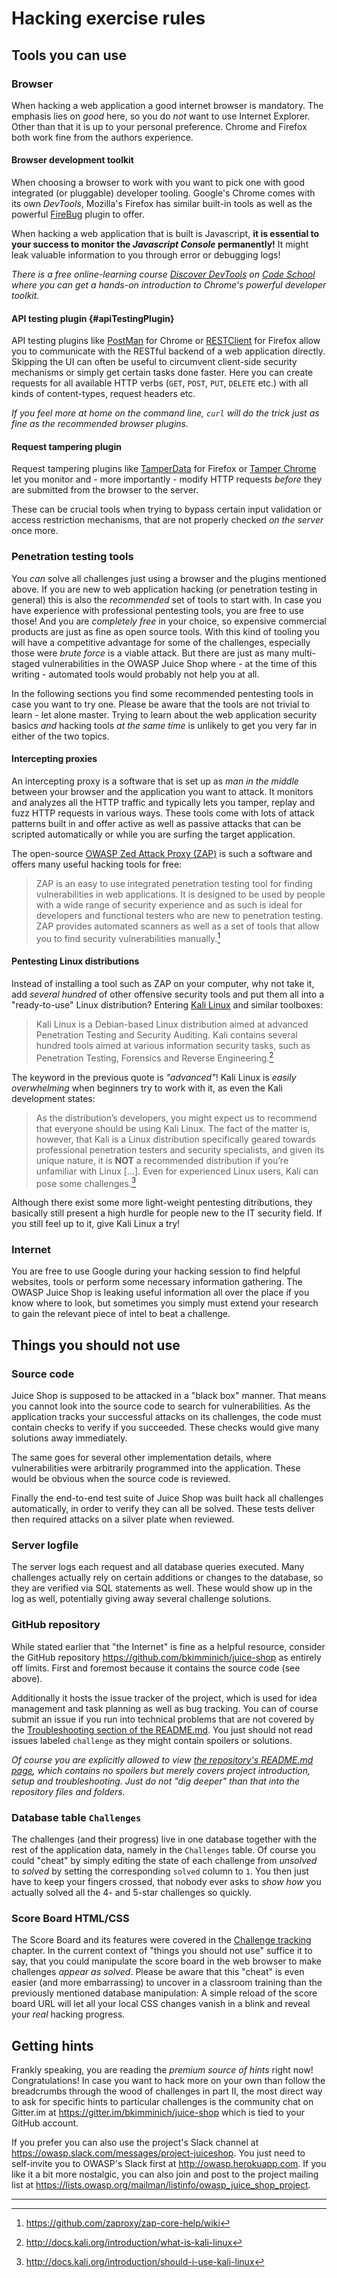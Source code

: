 # Hacking exercise rules

## Tools you can use

### Browser

When hacking a web application a good internet browser is mandatory. The emphasis lies on _good_ here, so you do _not_ want to use Internet Explorer. Other than that it is up to your personal preference. Chrome and Firefox both work fine from the authors experience.

#### Browser development toolkit

When choosing a browser to work with you want to pick one with good integrated (or pluggable) developer tooling. Google's Chrome comes with its own _DevTools_, Mozilla's Firefox has similar built-in tools as well as the powerful [FireBug](https://addons.mozilla.org/de/firefox/addon/firebug/) plugin to offer.

When hacking a web application that is built is Javascript, __it is essential to your success to monitor the _Javascript Console_ permanently!__ It might leak valuable information to you through error or debugging logs!

_There is a free online-learning course [Discover DevTools](https://www.codeschool.com/courses/discover-devtools) on [Code School](https://www.codeschool.com) where you can get a hands-on introduction to Chrome's powerful developer toolkit._

#### API testing plugin {#apiTestingPlugin}

API testing plugins like [PostMan](https://chrome.google.com/webstore/detail/postman/fhbjgbiflinjbdggehcddcbncdddomop) for Chrome or [RESTClient](https://addons.mozilla.org/de/firefox/addon/restclient/) for Firefox allow you to communicate with the RESTful backend of a web application directly. Skipping the UI can often be useful to circumvent client-side security mechanisms or simply get certain tasks done faster. Here you can create requests for all available HTTP verbs (`GET`, `POST`, `PUT`, `DELETE` etc.) with all kinds of content-types, request headers etc.

_If you feel more at home on the command line, `curl` will do the trick just as fine as the recommended browser plugins._

#### Request tampering plugin

Request tampering plugins like [TamperData](https://addons.mozilla.org/de/firefox/addon/tamper-data/) for Firefox or [Tamper Chrome](https://chrome.google.com/webstore/detail/tamper-chrome-extension/hifhgpdkfodlpnlmlnmhchnkepplebkb) let you monitor and - more importantly - modify HTTP requests _before_ they are submitted from the browser to the server.

These can be crucial tools when trying to bypass certain input validation or access restriction mechanisms, that are not properly checked _on the server_ once more.

### Penetration testing tools

You _can_ solve all challenges just using a browser and the plugins mentioned above. If you are new to web application hacking (or penetration testing in general) this is also the _recommended_ set of tools to start with. In case you have experience with professional pentesting tools, you are free to use those! And you are _completely free_ in your choice, so expensive commercial products are just as fine as open source tools. With this kind of tooling you will have a competitive advantage for some of the challenges, especially those were _brute force_ is a viable attack. But there are just as many multi-staged vulnerabilities in the OWASP Juice Shop where - at the time of this writing - automated tools would probably not help you at all.

In the following sections you find some recommended pentesting tools in case you want to try one. Please be aware that the tools are not trivial to learn - let alone master. Trying to learn about the web application security basics _and_ hacking tools _at the same time_ is unlikely to get you very far in either of the two topics.

#### Intercepting proxies

An intercepting proxy is a software that is set up as _man in the middle_ between your browser and the application you want to attack. It monitors and analyzes all the HTTP traffic and typically lets you tamper, replay and fuzz HTTP requests in various ways. These tools come with lots of attack patterns built in and offer active as well as passive attacks that can be scripted automatically or while you are surfing the target application.

The open-source [OWASP Zed Attack Proxy (ZAP)](https://www.owasp.org/index.php/OWASP_Zed_Attack_Proxy_Project) is such a software and offers many useful hacking tools for free:

> ZAP is an easy to use integrated penetration testing tool for finding vulnerabilities in web applications. It is designed to be used by people with a wide range of security experience and as such is ideal for developers and functional testers who are new to penetration testing. ZAP provides automated scanners as well as a set of tools that allow you to find security vulnerabilities manually.[^1]

#### Pentesting Linux distributions

Instead of installing a tool such as ZAP on your computer, why not take it, add _several hundred_ of other offensive security tools and put them all into a "ready-to-use" Linux distribution? Entering [Kali Linux](https://www.kali.org) and similar toolboxes:

> Kali Linux is a Debian-based Linux distribution aimed at advanced Penetration Testing and Security Auditing. Kali contains several hundred tools aimed at various information security tasks, such as Penetration Testing, Forensics and Reverse Engineering.[^2]

The keyword in the previous quote is _"advanced"_! Kali Linux is _easily overwhelming_ when beginners try to work with it, as even the Kali development states:

> As the distribution’s developers, you might expect us to recommend that everyone should be using Kali Linux. The fact of the matter is, however, that Kali is a Linux distribution specifically geared towards professional penetration testers and security specialists, and given its unique nature, it is __NOT__ a recommended distribution if you’re unfamiliar with Linux [...]. Even for experienced Linux users, Kali can pose some challenges.[^3]

Although there exist some more light-weight pentesting ditributions, they basically still present a high hurdle for people new to the IT security field. If you still feel up to it, give Kali Linux a try!

### Internet

You are free to use Google during your hacking session to find helpful websites, tools or perform some necessary information gathering. The OWASP Juice Shop is leaking useful information all over the place if you know where to look, but sometimes you simply must extend your research to gain the relevant piece of intel to beat a challenge.

## Things you should not use

### Source code

Juice Shop is supposed to be attacked in a "black box" manner. That means you cannot look into the source code to search for vulnerabilities. As the application tracks your successful attacks on its challenges, the code must contain checks to verify if you succeeded. These checks would give many solutions away immediately.

The same goes for several other implementation details, where vulnerabilities were arbitrarily programmed into the application. These would be obvious when the source code is reviewed.

Finally the end-to-end test suite of Juice Shop was built hack all challenges automatically, in order to verify they can all be solved. These tests deliver then required attacks on a silver plate when reviewed.

### Server logfile

The server logs each request and all database queries executed. Many challenges actually rely on certain additions or changes to the database, so they are verified via SQL statements as well. These would show up in the log as well, potentially giving away several challenge solutions.

### GitHub repository

While stated earlier that "the Internet" is fine as a helpful resource, consider the GitHub repository https://github.com/bkimminich/juice-shop as entirely off limits. First and foremost because it contains the source code (see above).

Additionally it hosts the issue tracker of the project, which is used for idea management and task planning as well as bug tracking. You can of course submit an issue if you run into technical problems that are not covered by the [Troubleshooting section of the README.md](). You just should not read issues labeled `challenge` as they might contain spoilers or solutions.

_Of course you are explicitly allowed to view [the repository's README.md page](https://github.com/bkimminich/juice-shop/blob/master/README.md), which contains no spoilers but merely covers project introduction, setup and troubleshooting. Just do not "dig deeper" than that into the repository files and folders._

### Database table `Challenges`

The challenges (and their progress) live in one database together with the rest of the application data, namely in the `Challenges` table. Of course you could "cheat" by simply editing the state of each challenge from _unsolved_ to _solved_ by setting the corresponding `solved` column to `1`. You then just have to keep your fingers crossed, that nobody ever asks to _show how_ you actually solved all the 4- and 5-star challenges so quickly.

### Score Board HTML/CSS

The Score Board and its features were covered in the [Challenge tracking](challenged.md) chapter. In the current context of "things you should not use" suffice it to say, that you could manipulate the score board in the web browser to make challenges _appear as solved_. Please be aware that this "cheat" is even easier (and more embarrassing) to uncover in a classroom training than the previously mentioned database manipulation: A simple reload of the score board URL will let all your local CSS changes vanish in a blink and reveal your _real_ hacking progress.

## Getting hints

Frankly speaking, you are reading the _premium source of hints_ right now! Congratulations! In case you want to hack more on your own than follow the breadcrumbs through the wood of challenges in part II, the most direct way to ask for specific hints to particular challenges is the community chat on Gitter.im at https://gitter.im/bkimminich/juice-shop which is tied to your GitHub account.

If you prefer you can also use the project's Slack channel at https://owasp.slack.com/messages/project-juiceshop. You just need to self-invite you to OWASP's Slack first at http://owasp.herokuapp.com. If you like it a bit more nostalgic, you can also join and post to the project mailing list at https://lists.owasp.org/mailman/listinfo/owasp_juice_shop_project.

----

[^1]: https://github.com/zaproxy/zap-core-help/wiki
[^2]: http://docs.kali.org/introduction/what-is-kali-linux
[^3]: http://docs.kali.org/introduction/should-i-use-kali-linux
